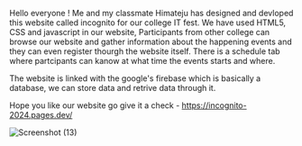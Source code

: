 Hello everyone ! Me and my classmate Himateju has designed and devloped this website called incognito for our college IT fest. We have used HTML5, CSS and javascript in our website, Participants from other college can browse our website and gather information about the happening events and they can even register thourgh the website itself. There is a schedule tab where partcipants can kanow at what time the events starts and where.

The website is linked with the google's firebase which is basically a database, we can store data and retrive data through it.

Hope you like our website go give it a check - https://incognito-2024.pages.dev/





![Screenshot (13)](https://github.com/harshith8899/Incognito/assets/149656060/f182a282-8c05-4c1f-8570-3ef736b9da50)
